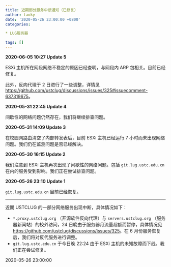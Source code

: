 ```yaml
---
title: 近期部分服务中断通知（已修复）
author: taoky
date: '2020-05-26 23:00:00 +0800'
categories:

* LUG服务器

tags: []
---
```


**2020-06-05 10:27 Update 5**

ESXi 主机所在网段网络不稳定的原因已经查明，与网段内 ARP 包相关。目前已经修复。

此外，反向代理于 2 日进行了一些调整，详情见 <https://github.com/ustclug/discussions/issues/325#issuecomment-637319675>。

**2020-05-31 22:45 Update 4**

间歇性的网络问题仍然存在，我们将继续排查问题。

**2020-05-31 14:09 Update 3**

在校园网路由清空了内部转发表后，目前 ESXi 主机已经运行 7 小时而未出现网络问题。我们仍在监测问题是否已经解决。

**2020-05-30 16:15 Update 2**

我们注意到 ESXi 主机再次出现了间歇性的网络问题。包括 `git.lug.ustc.edu.cn` 在内的服务受到影响。我们正在尝试排查问题。

**2020-05-26 23:10 Update 1**

`git.lug.ustc.edu.cn` 目前已经恢复。

---

近期 USTCLUG 的一部分网络服务出现中断，具体情况如下：

* `*.proxy.ustclug.org` （开源软件反向代理）与 `servers.ustclug.org` （服务器新闻站）的校外访问，24 日晚由于服务器月流量超额而暂停，具体情况见 <https://github.com/ustclug/discussions/issues/325>。在 6 月份服务恢复后，我们将对反代服务进行调整。
* `git.lug.ustc.edu.cn` 于今日晚 22:24 由于 ESXi 主机的未知故障而下线。我们正在尝试修复。

2020-05-26 23:00:00
